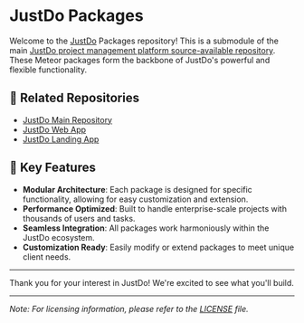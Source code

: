 # JustDo Packages

Welcome to the [JustDo](https://justdo.com) Packages repository! This is a submodule of the main [JustDo project management platform source-available repository](https://github.com/justdoinc/justdo). These Meteor packages form the backbone of JustDo's powerful and flexible functionality.

## 🔗 Related Repositories

- [JustDo Main Repository](https://github.com/justdoinc/justdo)
- [JustDo Web App](https://github.com/justdoinc/justdo-web-app-ce)
- [JustDo Landing App](https://github.com/justdoinc/justdo-landing-app-ce)

## 🚀 Key Features

- **Modular Architecture**: Each package is designed for specific functionality, allowing for easy customization and extension.
- **Performance Optimized**: Built to handle enterprise-scale projects with thousands of users and tasks.
- **Seamless Integration**: All packages work harmoniously within the JustDo ecosystem.
- **Customization Ready**: Easily modify or extend packages to meet unique client needs.

---

Thank you for your interest in JustDo! We're excited to see what you'll build.

---

*Note: For licensing information, please refer to the [LICENSE](LICENSE) file.*